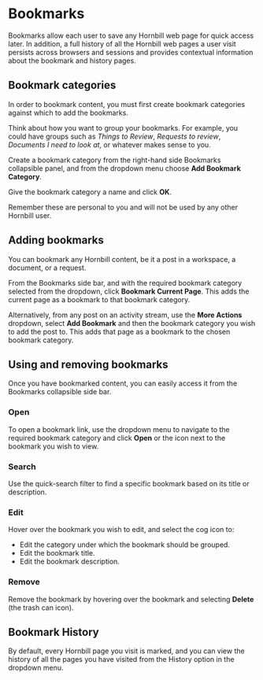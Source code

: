 # Bookmarks
Bookmarks allow each user to save any Hornbill web page for quick access later. In addition, a full history of all the Hornbill web pages a user visit persists across browsers and sessions and provides contextual information about the bookmark and history pages.

## Bookmark categories
In order to bookmark content, you must first create bookmark categories against which to add the bookmarks.

Think about how you want to group your bookmarks. For example, you could have groups such as *Things to Review*, *Requests to review*, *Documents I need to look at*, or whatever makes sense to you.

Create a bookmark category from the right-hand side Bookmarks collapsible panel, and from the dropdown menu choose **Add Bookmark Category**.

Give the bookmark category a name and click **OK**.

Remember these are personal to you and will not be used by any other Hornbill user.

## Adding bookmarks
You can bookmark any Hornbill content, be it a post in a workspace, a document, or a request.

From the Bookmarks side bar, and with the required bookmark category selected from the dropdown, click **Bookmark Current Page**. This  adds the current page as a bookmark to that bookmark category.

Alternatively, from any post on an activity stream, use the **More Actions** dropdown, select **Add Bookmark** and then the bookmark category you wish to add the post to. This adds that page as a bookmark to the chosen bookmark category.

## Using and removing bookmarks
Once you have bookmarked content, you can easily access it from the Bookmarks collapsible side bar.

### Open
To open a bookmark link, use the dropdown menu to navigate to the required bookmark category and click **Open** or the icon next to the bookmark you wish to view.

### Search
Use the quick-search filter to find a specific bookmark based on its title or description.

### Edit
Hover over the bookmark you wish to edit, and select the cog icon to:
* Edit the category under which the bookmark should be grouped.
* Edit the bookmark title.
* Edit the bookmark description.

### Remove
Remove the bookmark by hovering over the bookmark and selecting **Delete** (the trash can icon).

## Bookmark History
By default, every Hornbill page you visit is marked, and you can view the history of all the pages you have visited from the History option in the dropdown menu.

<!-- https://wiki.hornbill.com/index.php?title=Bookmarks -->